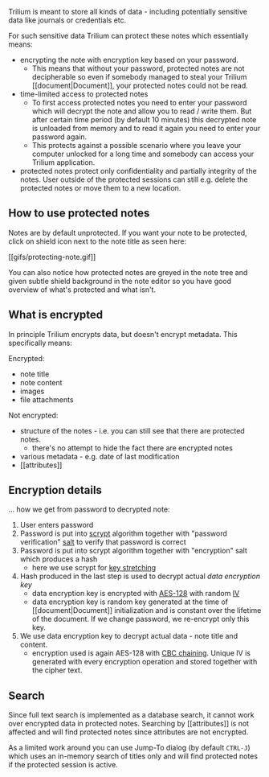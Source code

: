 Trilium is meant to store all kinds of data - including potentially sensitive data like journals or credentials etc.

For such sensitive data Trilium can protect these notes which essentially means:

* encrypting the note with encryption key based on your password. 
    * This means that without your password, protected notes are not decipherable so even if somebody managed to steal your Trilium [[document|Document]], your protected notes could not be read.
* time-limited access to protected notes
    * To first access protected notes you need to enter your password which will decrypt the note and allow you to read / write them. But after certain time period (by default 10 minutes) this decrypted note is unloaded from memory and to read it again you need to enter your password again.
    * This protects against a possible scenario where you leave your computer unlocked for a long time and somebody can access your Trilium application.
* protected notes protect only confidentiality and partially integrity of the notes. User outside of the protected sessions can still e.g. delete the protected notes or move them to a new location.
    
## How to use protected notes

Notes are by default unprotected. If you want your note to be protected, click on shield icon next to the note title as seen here:

[[gifs/protecting-note.gif]]

You can also notice how protected notes are greyed in the note tree and given subtle shield background in the note editor so you have good overview of what's protected and what isn't.

## What is encrypted

In principle Trilium encrypts data, but doesn't encrypt metadata. This specifically means:

Encrypted:
* note title
* note content
* images
* file attachments

Not encrypted:
* structure of the notes - i.e. you can still see that there are protected notes.
   * there's no attempt to hide the fact there are encrypted notes
* various metadata - e.g. date of last modification
* [[attributes]]

## Encryption details

... how we get from password to decrypted note:

1. User enters password
2. Password is put into [scrypt](https://en.wikipedia.org/wiki/Scrypt) algorithm together with "password verification" [salt](https://en.wikipedia.org/wiki/Salt_(cryptography)) to verify that password is correct
3. Password is put into scrypt algorithm together with "encryption" salt which produces a hash
    * here we use scrypt for [key stretching](https://en.wikipedia.org/wiki/Key_stretching)
4. Hash produced in the last step is used to decrypt actual _data encryption key_
    * data encryption key is encrypted with [AES-128](https://en.wikipedia.org/wiki/Advanced_Encryption_Standard) with random [IV](https://en.wikipedia.org/wiki/Initialization_vector)
    * data encryption key is random key generated at the time of [[document|Document]] initialization and is constant over the lifetime of the document. If we change password, we re-encrypt only this key.
5. We use data encryption key to decrypt actual data - note title and content.
    * encryption used is again AES-128 with [CBC chaining](https://en.wikipedia.org/wiki/Block_cipher_mode_of_operation). Unique IV is generated with every encryption operation and stored together with the cipher text.

## Search

Since full text search is implemented as a database search, it cannot work over encrypted data in protected notes. Searching by [[attributes]] is not affected and will find protected notes since attributes are not encrypted.

As a limited work around you can use Jump-To dialog (by default `CTRL-J`) which uses an in-memory search of titles only and will find protected notes if the protected session is active.